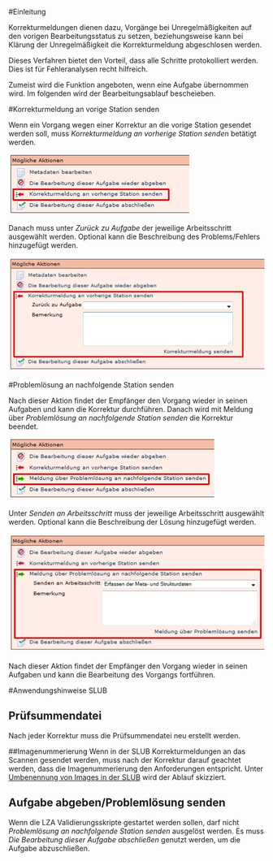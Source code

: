 #Einleitung

Korrekturmeldungen dienen dazu, Vorgänge bei Unregelmäßigkeiten auf den vorigen Bearbeitungsstatus zu setzen, beziehungsweise kann bei Klärung der Unregelmäßigkeit die Korrekturmeldung abgeschlosen werden. 

Dieses Verfahren bietet den Vorteil, dass alle Schritte protokolliert werden. Dies ist für Fehleranalysen recht hilfreich.

Zumeist wird die Funktion angeboten, wenn eine Aufgabe übernommen wird. Im folgenden wird der Bearbeitungsablauf bescheieben.

 
#Korrekturmeldung an vorige Station senden

Wenn ein Vorgang wegen einer Korrektur an die vorige Station gesendet werden soll, muss *Korrekturmeldung an vorherige Station senden* betätigt werden.

![](images/Korrekturmeldung1.jpg)

Danach muss unter *Zurück zu Aufgabe* der jeweilige Arbeitsschritt ausgewählt werden. Optional kann die Beschreibung des Problems/Fehlers hinzugefügt werden.

![](images/Korrekturmeldung2.jpg)

#Problemlösung an nachfolgende Station senden

Nach dieser Aktion findet der Empfänger den Vorgang wieder in seinen Aufgaben und kann die Korrektur durchführen. Danach wird mit Meldung über *Problemlösung an nachfolgende Station senden* die Korrektur beendet. 

![](images/Korrekturmeldung3.jpg)

Unter *Senden an Arbeitsschritt* muss der jeweilige Arbeitsschritt ausgewählt werden. Optional kann die Beschreibung der Lösung hinzugefügt werden.

![](images/Korrekturmeldung4.jpg)

Nach dieser Aktion findet der Empfänger den Vorgang wieder in seinen Aufgaben und kann die Bearbeitung des Vorgangs fortführen.


#Anwendungshinweise SLUB

## Prüfsummendatei
Nach jeder Korrektur muss die Prüfsummendatei neu erstellt werden. 

##Imagenummerierung
Wenn in der SLUB Korrekturmeldungen an das Scannen gesendet werden, muss nach der Korrektur darauf geachtet werden, dass die Imagenummerierung den Anforderungen entspricht. 
Unter [Umbenennung von Images in der SLUB](Umbenennung-von-Images-in-der-SLUB) wird der Ablauf skizziert. 

## Aufgabe abgeben/Problemlösung senden
Wenn die LZA Validierungsskripte gestartet werden sollen, darf nicht *Problemlösung an nachfolgende Station senden* ausgelöst werden. Es muss *Die Bearbeitung dieser Aufgabe abschließen* genutzt werden, um die Aufgabe abzuschließen. 

